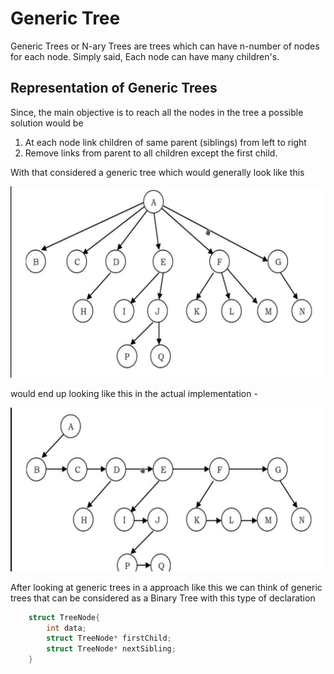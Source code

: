 # Generic Tree

Generic Trees or N-ary Trees are trees which can have n-number of nodes for 
each node. Simply said, Each node can have many children's. 

## Representation of Generic Trees

Since, the main objective is to reach all the nodes in the tree a possible 
solution would be 
1. At each node link children of same parent (siblings) from left to right
2. Remove links from parent to all children except the first child. 

With that considered a generic tree which would generally look like this

![Generic Tree representation](../resources/generic-tree-example.png)

would end up looking like this in the actual implementation -

![Generic tree actual implementation](../resources/generic-tree-representation.png)

After looking at generic trees in a approach like this we can think of generic 
trees that can be considered as a Binary Tree with this type of declaration

```cpp
    struct TreeNode{
        int data;
        struct TreeNode* firstChild;
        struct TreeNode* nextSibling;
    }
```
